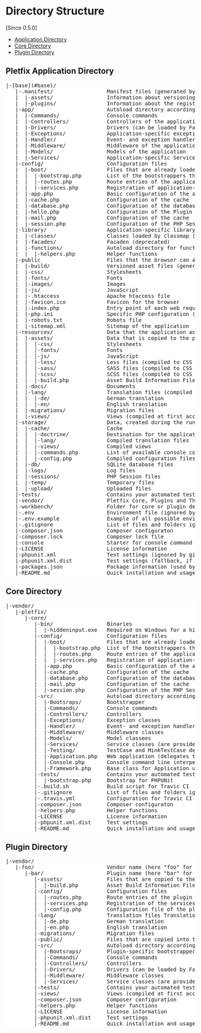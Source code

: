 <style>
.tree {
    background-color: white; 
}
</style>
 
# Directory Structure

[Since 0.5.0]

- [Application Directory](#application)
- [Core Directory](#core)
- [Plugin Directory](#plugin)

<a name="application"></a>
## Pletfix Application Directory

<pre class="tree">
|-[base](#base)/
   |-.manifest/                 Manifest files (generated by specific console commands)
   |  |-assets/                 Information about versioning the assets
   |  |-plugins/                Information about the registered plugins
   |-app/                       Autoload directory according to PSR-4 standard, namespace \App
   |  |-Commands/               Console commands
   |  |-Controllers/            Controllers of the application
   |  |-Drivers/                Drivers (can be loaded by Factories)
   |  |-Exceptions/             Application-specific exception classes
   |  |-Handler/                Event- and exception handler
   |  |-Middleware/             Middleware of the application
   |  |-Models/                 Models of the application
   |  |-Services/               Application-specific Services (are provided directly or indirectly by the DI)
   |-config/                    Configuration files
   |  |-boot/                   Files that are already loaded during the boot process
   |  |  |-bootstrap.php        List of the bootstrappers that are active for the application
   |  |  |-routes.php           Route entries of the application
   |  |  |-services.php         Registration of application-specific services
   |  |-app.php                 Basic configuration of the application
   |  |-cache.php               Configuration of the cache
   |  |-database.php            Configuration of the database
   |  |-hello.php               Configuration of the Plugin "hello" (exemplary)
   |  |-mail.php                Configuration of the cache
   |  |-session.php             Configuration of the PHP Session
   |-library/                   Application-specific library
   |  |-classes/                Classes loaded by classmap (because they do not follow the PSR-4 standard)
   |  |-facades/                Facaden (deprecated)
   |  |-functions/              Autoload directory for functions (each file must be entered in composer.json!)
   |  |  |-helpers.php          Helper functions
   |-public                     Files that the browser can access directly
   |  |-build/                  Versioned asset files (generated by the Asset Manager)
   |  |-css/                    Stylesheets
   |  |-fonts/                  Fonts
   |  |-images/                 Images
   |  |-js/                     JavaScript
   |  |-.htaccess               Apache htaccess file
   |  |-favicon.ico             Favicon for the browser
   |  |-index.php               Entry point of each web request
   |  |-php.ini                 Specific PHP configuration (useful for a web hosted system)
   |  |-robots.txt              Robots file
   |  |-sitemap.xml             Sitemap of the application
   |-resources/                 Data that the application accesses just indirectly (or never)
   |  |-assets/                 Data that is copied to the public folder using an asset manager
   |  |  |-css/                 Stylesheets
   |  |  |-fonts/               Fonts
   |  |  |-js/                  JavaScript
   |  |  |-less/                Less files (compiled to CSS files by the asset manager)
   |  |  |-sass/                SASS files (compiled to CSS files by the asset manager)
   |  |  |-scss/                SCSS files (compiled to CSS files by the asset manager)
   |  |  |-build.php            Asset Build Information File
   |  |-docs/                   Documents
   |  |-lang/                   Translation files (compiled at first access and stored in cache)
   |  |  |-de/                  German translation
   |  |  |-en/                  English translation
   |  |-migrations/             Migration files
   |  |-views/                  Views (compiled at first access and stored in cache)
   |-storage/                   Data, created during the runtime (folder is writable, ignored by git)
   |  |-cache/                  Cache
   |  |  |-doctrine/            Destination for the application cache (Doctrine Adapter)
   |  |  |-lang/                Compiled translation files
   |  |  |-views/               Compiled views
   |  |  |-commands.php         List of available console commands (generated by the CommandFactory)
   |  |  |-config.php           Compiled configuration files (updated when booting, if necessary)
   |  |-db/                     SQLite database files
   |  |-logs/                   Log files
   |  |-sessions/               PHP Session files
   |  |-temp/                   Temporary files
   |  |-upload/                 Uploaded files
   |-tests/                     Contains your automated tests
   |-vendor/                    Pletfix Core, Plugins and Third Party Packages - don't modify this code!
   |-workbench/                 Folder for core or plugin development
   |-.env                       Environment file (ignored by git)
   |-.env.example               Example of all possible environment variables
   |-.gitignore                 List of files and folders ignored by git
   |-composer.json              Composer configuraton
   |-composer.lock              Composer lock file
   |-console                    Starter for console command (shell-script)
   |-LICENSE                    License information
   |-phpunit.xml                Test settings (ignored by git)
   |-phpunit.xml.dist           Test settings (fallback, if phpunit.xml not exists)
   |-packages.json              Package information (used by composer for the create-project command)
   |-README.md                  Quick installation and usage guide for the application
</pre>

<a name="core"></a>
## Core Directory

<pre class="tree">
|-vendor/
   |-pletfix/
      |-core/
         |-bin/                 Binaries
         |  |-hiddeninput.exe   Required on Windows for a hidden input in console programs
         |-config/              Configuration files
         |  |-boot/             Files that are already loaded during the boot process
         |  |  |-bootstrap.php  List of the bootstrappers that are active for the application
         |  |  |-routes.php     Route entries of the application
         |  |  |-services.php   Registration of application-specific services
         |  |-app.php           Basic configuration of the application
         |  |-cache.php         Configuration of the cache
         |  |-database.php      Configuration of the database
         |  |-mail.php          Configuration of the cache
         |  |-session.php       Configuration of the PHP Session
         |-src/                 Autoload directory according to PSR-4 standard, namespace \Core
         |  |-Bootsraps/        Bootstrapper
         |  |-Commands/         Console commands
         |  |-Controllers/      Controllers
         |  |-Exceptions/       Exception classes
         |  |-Handler/          Event- and exception handler
         |  |-Middleware/       Middleware classes
         |  |-Models/           Model classees
         |  |-Services/         Service classes (are provided directly or indirectly by the DI)
         |  |-Testing/          TestCase and MinkTestCase definition
         |  |-Application.php   Web application (delegates the request to the required route)
         |  |-Console.php       Console command line interpeter (loads a console command and executes it)
         |  |-Framework.php     Base class for Application und Console
         |-tests/               Contains your automated tests
         |  |-bootstrap.php     Bootstrap for PHPUNit
         |-.build.sh            Build script for Travic CI
         |-.gitignore           List of files and folders ignored by git
         |-.travis.yml          Configuration for Travic CI
         |-composer.json        Composer configuraton
         |-helpers.php          Helper functions
         |-LICENSE              License information
         |-phpunit.xml.dist     Test settings
         |-README.md            Quick installation and usage guide for the core
</pre>

<a name="plugin"></a>
## Plugin Directory

<pre class="tree">
|-vendor/
   |-foo/                       Vendor name (here "foo" for example)
      |-bar/                    Plugin name (here "bar" for example)
         |-assets/              Files that are copied to the public folder using an asset manager
         |  |-build.php         Asset Build Information File
         |-config/              Configuration files
         |  |-routes.php        Route entries of the plugin
         |  |-services.php      Registration of the services provided by the plugin
         |  |-config.php        Configuration file of the plugins
         |-lang/                Translation files Translation files (compiled at first access and stored in cache)
         |  |-de.php            German translation
         |  |-en.php            English translation
         |-migrations/          Migration files
         |-public/              Files that are copied into the public folder of the application
         |-src/                 Autoload directory according to PSR-4 standard, namespace &lt;vendor&gt;\&lt;plugin&gt;
         |  |-Bootsraps/        Plugin-specific bootstrapper
         |  |-Commands/         Console commands
         |  |-Controllers/      Controllers
         |  |-Drivers/          Drivers (can be loaded by Factories)
         |  |-Middleware/       Middleware classes
         |  |-Services/         Service classes (are provided directly or indirectly by the DI)
         |-tests/               Contains your automated tests
         |-views/               Views (compiled at first access and stored in cache)
         |-composer.json        Composer configuration
         |-helpers.php          Helper functions
         |-LICENSE              License information
         |-phpunit.xml.dist     Test settings
         |-README.md            Quick installation and usage guide for the plugin
</pre>

<!--
Compare:
    http://guides.rubyonrails.org/getting_started.html
    https://book.cakephp.org/3.0/en/intro/cakephp-folder-structure.html
-->
